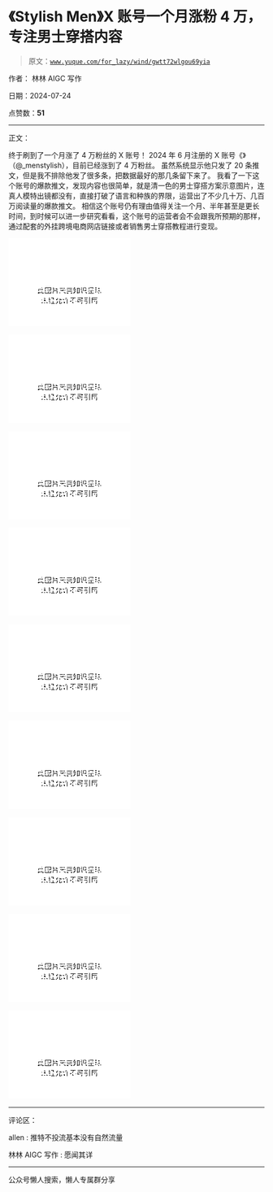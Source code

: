 # 《Stylish Men》X 账号一个月涨粉 4 万，专注男士穿搭内容

> 原文：[`www.yuque.com/for_lazy/wind/gwtt72wlgou69yia`](https://www.yuque.com/for_lazy/wind/gwtt72wlgou69yia)

作者： 林林 AIGC 写作

日期：2024-07-24

点赞数：**51**

* * *

正文：

终于刷到了一个月涨了 4 万粉丝的 X 账号！ 2024 年 6 月注册的 X 账号《》（@_menstylish），目前已经涨到了 4 万粉丝。
虽然系统显示他只发了 20 条推文，但是我不排除他发了很多条，把数据最好的那几条留下来了。
我看了一下这个账号的爆款推文，发现内容也很简单，就是清一色的男士穿搭方案示意图片，连真人模特出镜都没有，直接打破了语言和种族的界限，运营出了不少几十万、几百万阅读量的爆款推文。
相信这个账号仍有理由值得关注一个月、半年甚至是更长时间，到时候可以进一步研究看看，这个账号的运营者会不会跟我所预期的那样，通过配套的外挂跨境电商网店链接或者销售男士穿搭教程进行变现。

![](img/7860f726c49cf40b2503d1a8e1517b09.png "None")

![](img/f220f0dc74af0cea008a24345a7b3b1e.png "None")

![](img/bfa077712c9feda9276fc3fc355a1ee4.png "None")

![](img/0244f5b75908081c4f743ac54b7be3f0.png "None")

![](img/82b69b41e9c4fbec58f9a9758715d8dd.png "None")

![](img/20dc994417993b3c689b3d018790eefa.png "None")

![](img/a6b70cd6b609b08cf5cb2036c8c258df.png "None")

![](img/96bfcbb9ad68a06df21ccdf8fee39671.png "None")

![](img/d0292d5039d11950c433963e767dfe19.png "None")

* * *

评论区：

allen : 推特不投流基本没有自然流量

林林 AIGC 写作 : 愿闻其详

* * *

公众号懒人搜索，懒人专属群分享
